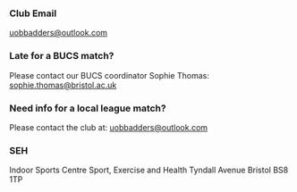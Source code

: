 ### Club Email
[uobbadders@outlook.com](mailto://uobbadders@outlook.com)

### Late for a BUCS match?
Please contact our BUCS coordinator Sophie Thomas: [sophie.thomas@bristol.ac.uk](mailto://sophie.thomas@bristol.ac.uk)

### Need info for a local league match?
Please contact the club at: [uobbadders@outlook.com](mailto://uobbadders@outlook.com)

### SEH
Indoor Sports Centre
Sport, Exercise and Health
Tyndall Avenue
Bristol
BS8 1TP
